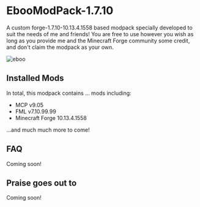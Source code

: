# EbooModPack-1.7.10
A custom forge-1.7.10-10.13.4.1558 based modpack specially developed to suit the needs of me and friends! You are free to use however you wish as long as you provide me and the Minecraft Forge community some credit, and don't claim the modpack as your own.

![eboo](http://i.imgur.com/hkHgXg0.png)

## Installed Mods
In total, this modpack contains ... mods including:
* MCP v9.05
* FML v7.10.99.99
* Minecraft Forge 10.13.4.1558

...and much much more to come!

## FAQ
Coming soon!

## Praise goes out to
Coming soon!
